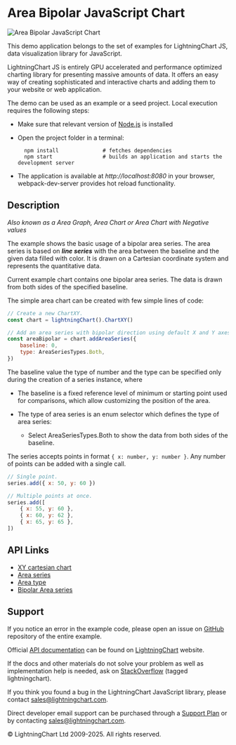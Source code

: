 # Area Bipolar JavaScript Chart

![Area Bipolar JavaScript Chart](areaBipolar-darkGold.png)

This demo application belongs to the set of examples for LightningChart JS, data visualization library for JavaScript.

LightningChart JS is entirely GPU accelerated and performance optimized charting library for presenting massive amounts of data. It offers an easy way of creating sophisticated and interactive charts and adding them to your website or web application.

The demo can be used as an example or a seed project. Local execution requires the following steps:

-   Make sure that relevant version of [Node.js](https://nodejs.org/en/download/) is installed
-   Open the project folder in a terminal:

          npm install              # fetches dependencies
          npm start                # builds an application and starts the development server

-   The application is available at _http://localhost:8080_ in your browser, webpack-dev-server provides hot reload functionality.


## Description

_Also known as a Area Graph, Area Chart or Area Chart with Negative values_

The example shows the basic usage of a bipolar area series. The area series is based on **_line series_** with the area between the baseline and the given data filled with color. It is drawn on a Cartesian coordinate system and represents the quantitative data.

Current example chart contains one bipolar area series. The data is drawn from both sides of the specified baseline.

The simple area chart can be created with few simple lines of code:

```javascript
// Create a new ChartXY.
const chart = lightningChart().ChartXY()

// Add an area series with bipolar direction using default X and Y axes.
const areaBipolar = chart.addAreaSeries({
    baseline: 0,
    type: AreaSeriesTypes.Both,
})
```

The baseline value the type of number and the type can be specified only during the creation of a series instance, where

-   The baseline is a fixed reference level of minimum or starting point used for comparisons, which allow customizing the position of the area.

-   The type of area series is an enum selector which defines the type of area series:
    -   Select AreaSeriesTypes.Both to show the data from both sides of the baseline.

The series accepts points in format `{ x: number, y: number }`. Any number of points can be added with a single call.

```javascript
// Single point.
series.add({ x: 50, y: 60 })

// Multiple points at once.
series.add([
    { x: 55, y: 60 },
    { x: 60, y: 62 },
    { x: 65, y: 65 },
])
```


## API Links

* [XY cartesian chart]
* [Area series]
* [Area type]
* [Bipolar Area series]


## Support

If you notice an error in the example code, please open an issue on [GitHub][0] repository of the entire example.

Official [API documentation][1] can be found on [LightningChart][2] website.

If the docs and other materials do not solve your problem as well as implementation help is needed, ask on [StackOverflow][3] (tagged lightningchart).

If you think you found a bug in the LightningChart JavaScript library, please contact sales@lightningchart.com.

Direct developer email support can be purchased through a [Support Plan][4] or by contacting sales@lightningchart.com.

[0]: https://github.com/Arction/
[1]: https://lightningchart.com/lightningchart-js-api-documentation/
[2]: https://lightningchart.com
[3]: https://stackoverflow.com/questions/tagged/lightningchart
[4]: https://lightningchart.com/support-services/

© LightningChart Ltd 2009-2025. All rights reserved.


[XY cartesian chart]: https://lightningchart.com/js-charts/api-documentation/v8.0.1/classes/ChartXY.html
[Area series]: https://lightningchart.com/js-charts/api-documentation/v8.0.1/classes/ChartXY.html#addAreaSeries
[Area type]: https://lightningchart.com/js-charts/api-documentation/v8.0.1/AreaSeriesTypes.html
[Bipolar Area series]: https://lightningchart.com/js-charts/api-documentation/v8.0.1/classes/AreaSeriesBipolar.html

